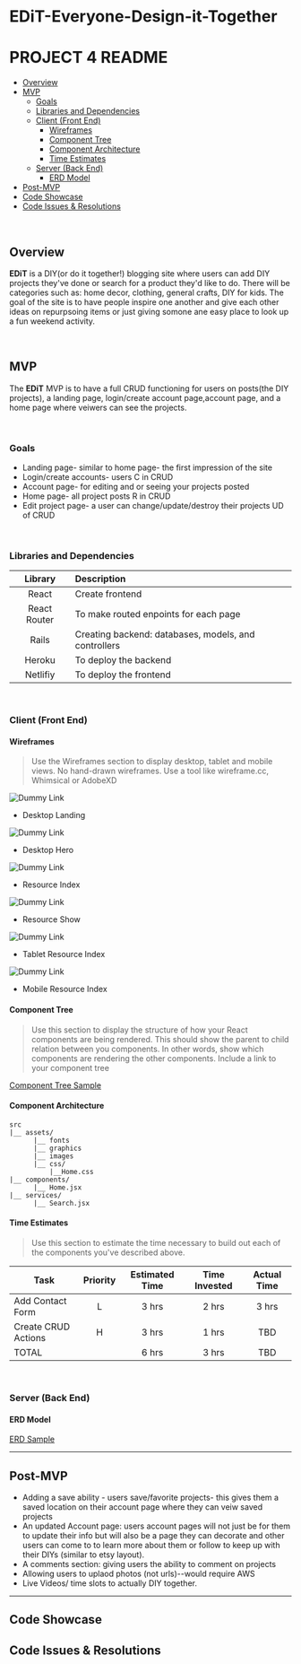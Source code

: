 # EDiT-Everyone-Design-it-Together
# PROJECT 4 README <!-- omit in toc -->
- [Overview](#overview)
- [MVP](#mvp)
  - [Goals](#goals)
  - [Libraries and Dependencies](#libraries-and-dependencies)
  - [Client (Front End)](#client-front-end)
    - [Wireframes](#wireframes)
    - [Component Tree](#component-tree)
    - [Component Architecture](#component-architecture)
    - [Time Estimates](#time-estimates)
  - [Server (Back End)](#server-back-end)
    - [ERD Model](#erd-model)
- [Post-MVP](#post-mvp)
- [Code Showcase](#code-showcase)
- [Code Issues & Resolutions](#code-issues--resolutions)

<br>

## Overview

**EDiT** is a DIY(or do it together!) blogging site where users can add DIY projects they've done or search for a product they'd like to do. There will be categories such as: home decor, clothing, general crafts, DIY for kids. The goal of the site is to have people inspire one another and give each other ideas on repurpsoing items or just giving somone ane easy place to look up a fun weekend activity.


<br>

## MVP

The **EDiT** MVP is to have a full CRUD functioning for users on posts(the DIY projects), a landing page, login/create account page,account page, and a home page where veiwers can see the projects. 

<br>

### Goals

- Landing page- similar to home page- the first impression of the site
- Login/create accounts- users C in CRUD
- Account page- for editing and or seeing your projects posted
- Home page- all project posts R in CRUD
- Edit project page- a user can change/update/destroy their projects UD of CRUD

<br>

### Libraries and Dependencies

|     Library      | Description                                |
| :--------------: | :----------------------------------------- |
|      React       | Create frontend |
|   React Router   | To make routed enpoints for each page |
| Rails | Creating backend: databases, models, and controllers |
|     Heroku     | To deploy the backend|
|  Netlifiy  | To deploy the frontend |

<br>

### Client (Front End)

#### Wireframes

> Use the Wireframes section to display desktop, tablet and mobile views. No hand-drawn wireframes. Use a tool like wireframe.cc, Whimsical or AdobeXD

![Dummy Link](url)

- Desktop Landing

![Dummy Link](url)

- Desktop Hero

![Dummy Link](url)

- Resource Index

![Dummy Link](url)

- Resource Show

![Dummy Link](url)

- Tablet Resource Index

![Dummy Link](url)

- Mobile Resource Index

#### Component Tree

> Use this section to display the structure of how your React components are being rendered. This should show the parent to child relation between you components. In other words, show which components are rendering the other components. Include a link to your component tree

[Component Tree Sample](https://gist.git.generalassemb.ly/davidtwhitlatch/414107e2560ae0bb65e233570f2fe056#file-component-tree-png)

#### Component Architecture
``` structure
src
|__ assets/
      |__ fonts
      |__ graphics
      |__ images
      |__ css/
          |__Home.css
|__ components/
      |__ Home.jsx
|__ services/
      |__ Search.jsx

```

#### Time Estimates

> Use this section to estimate the time necessary to build out each of the components you've described above.

| Task                | Priority | Estimated Time | Time Invested | Actual Time |
| ------------------- | :------: | :------------: | :-----------: | :---------: |
| Add Contact Form    |    L     |     3 hrs      |     2 hrs     |    3 hrs    |
| Create CRUD Actions |    H     |     3 hrs      |     1 hrs     |     TBD     |
| TOTAL               |          |     6 hrs      |     3 hrs     |     TBD     |


<br>

### Server (Back End)

#### ERD Model

[ERD Sample](https://drive.google.com/file/d/1geOSP9GNf3O9jm58iQ5C96nUUIhHNvy0/view?usp=sharing)
<br>

***

## Post-MVP
- Adding a save ability - users save/favorite projects- this gives them a saved location on their account page where they can veiw saved projects
- An updated Account page: users account pages will not just be for them to update their info but will also be a page they can decorate and other users can come to to learn more about them or follow to keep up with their DIYs (similar to etsy layout).
- A comments section: giving users the ability to comment on projects 
- Allowing users to uplaod photos (not urls)--would require AWS
- Live Videos/ time slots to actually DIY together.
***

## Code Showcase

## Code Issues & Resolutions
